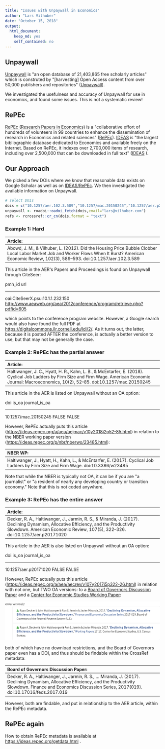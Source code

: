 ```yaml
---
title: "Issues with Unpaywall in Economics"
author: "Lars Vilhuber"
date: "October 15, 2018"
output: 
  html_document: 
    keep_md: yes
    self_contained: no
---
```




## Unpaywall

[Unpaywall](https://unpaywall.org/) is "an open database of 21,403,865 free scholarly articles" which is construted by "[harvesting] Open Access content from over 50,000 publishers and repositories" ([Unpaywall](https://unpaywall.org/)).

We investigated the usefulness and accuracy of Unpaywall for use in economics, and found some issues. This is not a systematic review!

## RePEc
[RePEc (Research Papers in Economics)](http://repec.org/) is a "collaborative effort of hundreds of volunteers in 99 countries to enhance the dissemination of research in Economics and related sciences" ([RePEc](http://repec.org/)).
[IDEAS](https://ideas.repec.org/) is "the largest bibliographic database dedicated to Economics and available freely on the Internet. Based on RePEc, it indexes over 2,700,000 items of research, including over 2,500,000 that can be downloaded in full text" ([IDEAS](https://ideas.repec.org/) ).

## Our Approach

We picked a few DOIs where we know that reasonable data exists on Google Scholar as well as on [IDEAS/RePEc](https://ideas.repec.org/). We then investigated the available information on Unpaywall.


```r
# select DOIs
dois = c("10.1257/aer.102.3.589","10.1257/mac.20150245","10.1257/aer.p20171020")
unpaywall <- roadoi::oadoi_fetch(dois,email="lars@vilhuber.com")
refs <- rcrossref::cr_cn(dois,format = "text")
```

### Example 1: Hard

|Article:                                                                                                                                                                                              |
|:-----------------------------------------------------------------------------------------------------------------------------------------------------------------------------------------------------|
|Abowd, J. M., & Vilhuber, L. (2012). Did the Housing Price Bubble Clobber Local Labor Market Job and Worker Flows When It Burst? American Economic Review, 102(3), 589–593. doi:10.1257/aer.102.3.589 |
This article in the AER's Papers and Proceedings is found on Unpaywall through CiteSeer:

pmh_id                             url                                                                     
---------------------------------  ------------------------------------------------------------------------
oai:CiteSeerX.psu:10.1.1.232.150   http://www.aeaweb.org/aea/2012conference/program/retrieve.php?pdfid=605 

which points to the conference program website. However, a Google search would also have found the full PDF at https://digitalcommons.ilr.cornell.edu/ldi/2/. As it turns out, the latter, because it is posted AFTER the conference, is actually a better version to use, but that may not be generally the case. 

### Example 2: RePEc has the partial answer

|Article:                                                                                                                                                                                                   |
|:----------------------------------------------------------------------------------------------------------------------------------------------------------------------------------------------------------|
|Haltiwanger, J. C., Hyatt, H. R., Kahn, L. B., & McEntarfer, E. (2018). Cyclical Job Ladders by Firm Size and Firm Wage. American Economic Journal: Macroeconomics, 10(2), 52–85. doi:10.1257/mac.20150245 |
This article in the AER is listed on Unpaywall without an OA option:

doi                    is_oa   journal_is_oa 
---------------------  ------  --------------
10.1257/mac.20150245   FALSE   FALSE         

However, RePEc actually puts this article (https://ideas.repec.org/a/aea/aejmac/v10y2018i2p52-85.html) in relation to the NBER working paper version (https://ideas.repec.org/p/nbr/nberwo/23485.html):

|NBER WP:                                                                                                                           |
|:----------------------------------------------------------------------------------------------------------------------------------|
|Haltiwanger, J., Hyatt, H., Kahn, L., & McEntarfer, E. (2017). Cyclical Job Ladders by Firm Size and Firm Wage. doi:10.3386/w23485 |

Note that while the NBER is typically not OA, it can be if you are "a journalist" or "a resident of nearly any developing country or transition economy." Note that this is not coded anywhere.

### Example 3: RePEc has the entire answer

|Article:                                                                                                                                                                                                            |
|:-------------------------------------------------------------------------------------------------------------------------------------------------------------------------------------------------------------------|
|Decker, R. A., Haltiwanger, J., Jarmin, R. S., & Miranda, J. (2017). Declining Dynamism, Allocative Efficiency, and the Productivity Slowdown. American Economic Review, 107(5), 322–326. doi:10.1257/aer.p20171020 |
This article in the AER is also listed on Unpaywall without an OA option:

doi                     is_oa   journal_is_oa 
----------------------  ------  --------------
10.1257/aer.p20171020   FALSE   FALSE         

However, RePEc actually puts this article (https://ideas.repec.org/a/aea/aecrev/v107y2017i5p322-26.html) in relation with not one, but TWO OA versions: to a [Board of Governors Discussion Paper](https://ideas.repec.org/p/fip/fedgfe/2017-19.html) and a [Center for Economic Studies Working Paper](https://ideas.repec.org/p/cen/wpaper/17-17.html):

![Screenshot of RePEc site](repec_example3.png)

both of which have no download restrictions, and the Board of Governors paper even has a DOI, and thus should be findable within the CrossRef metadata:


|Board of Governors Discussion Paper:                                                                                                                                                                                          |
|:-----------------------------------------------------------------------------------------------------------------------------------------------------------------------------------------------------------------------------|
|Decker, R. A., Haltiwanger, J., Jarmin, R. S., … Miranda, J. (2017). Declining Dynamism, Allocative Efficiency, and the Productivity Slowdown. Finance and Economics Discussion Series, 2017(019). doi:10.17016/feds.2017.019 |
However, both are findable, and put in relationship to the AER article, within the RePEc metadata.

## RePEc again
How to obtain RePEc metadata is available at https://ideas.repec.org/getdata.html . 


